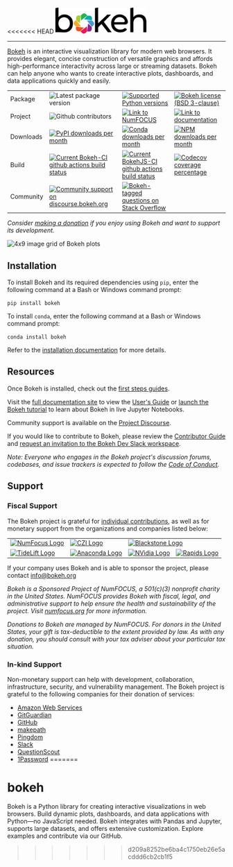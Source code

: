<<<<<<< HEAD
<picture>
  <source media="(prefers-color-scheme: dark)" srcset="https://raw.githubusercontent.com/bokeh/pm/main/assets/logos/SVG/bokeh-logo-white-text-no-padding.svg">
  <img src="https://raw.githubusercontent.com/bokeh/pm/main/assets/logos/SVG/bokeh-logo-black-text-no-padding.svg" alt="Bokeh logo -- text is white in dark theme and black in light theme" height=60/>
</picture>

----

[Bokeh](https://bokeh.org) is an interactive visualization library for modern web browsers. It provides elegant, concise construction of versatile graphics and affords high-performance interactivity across large or streaming datasets. Bokeh can help anyone who wants to create interactive plots, dashboards, and data applications quickly and easily.

<table>

<tr>

  <td>Package</td>

  <td>
    <img src="https://img.shields.io/pypi/v/bokeh?label=Version&color=ECD078&style=for-the-badge"
         alt="Latest package version" />
  </td>

  <td>
    <a href="https://docs.bokeh.org/en/latest/docs/first_steps/installation.html">
    <img src="https://img.shields.io/pypi/pyversions/bokeh?color=ECD078&style=for-the-badge"
         alt="Supported Python versions" />
    </a>
  </td>

  <td>
    <a href="https://github.com/bokeh/bokeh/blob/-/LICENSE.txt">
    <img src="https://img.shields.io/github/license/bokeh/bokeh.svg?color=ECD078&style=for-the-badge"
         alt="Bokeh license (BSD 3-clause)" />
    </a>
  </td>

</tr>

<tr>

  <td>Project</td>

  <td>
    <img src="https://img.shields.io/github/contributors-anon/bokeh/bokeh?color=ECD078&style=for-the-badge"
         alt="Github contributors" />
  </td>

  <td>
    <a href="https://numfocus.org">
    <img src="https://img.shields.io/badge/sponsor-numfocus-ECD078?style=for-the-badge"
         alt="Link to NumFOCUS" />
    </a>
  </td>

  <td>
    <a href="https://docs.bokeh.org/en/latest/">
    <img src="https://img.shields.io/badge/documentation-latest-ECD078?style=for-the-badge"
         alt="Link to documentation" />
    </a>
  </td>

</tr>

<tr>

  <td>Downloads</td>

  <td>
    <a href="https://docs.bokeh.org/en/latest/docs/first_steps/installation.html">
    <img src="https://img.shields.io/pypi/dm/bokeh?color=D98B43&label=pypi&logo=python&logoColor=yellow&style=for-the-badge"
         alt="PyPI downloads per month" />
    </a>
  </td>

  <td>
    <a href="https://docs.bokeh.org/en/latest/docs/first_steps/installation.html">
    <img src="https://img.shields.io/conda/d/conda-forge/bokeh?style=for-the-badge&logo=python&color=D98B43&logoColor=yellow"
         alt="Conda downloads per month" />
    </a>
  </td>

  <td>
    <a href="https://www.npmjs.com/package/@bokeh/bokehjs">
    <img src="https://img.shields.io/npm/dm/%40bokeh/bokehjs?style=for-the-badge&logo=npm&label=NPM&color=D98B43"
         alt="NPM downloads per month" />
    </a>
  </td>

</tr>

<tr>

  <td>Build</td>

  <td>
    <a href="https://github.com/bokeh/bokeh/actions">
    <img src="https://img.shields.io/github/actions/workflow/status/bokeh/bokeh/bokeh-ci.yml?label=Bokeh-CI&logo=github&style=for-the-badge"
         alt="Current Bokeh-CI github actions build status" />
    </a>
  </td>

  <td>
    <a href="https://github.com/bokeh/bokeh/actions">
    <img src="https://img.shields.io/github/actions/workflow/status/bokeh/bokeh/bokehjs-ci.yml?label=BokehJS-CI&logo=github&style=for-the-badge"
         alt="Current BokehJS-CI github actions build status" />
    </a>
  </td>

  <td>
    <a href="https://codecov.io/gh/bokeh/bokeh" >
    <img src="https://img.shields.io/codecov/c/github/bokeh/bokeh?logo=codecov&style=for-the-badge&token=bhEzGkDUaw"
         alt="Codecov coverage percentage" />
    </a>
  </td>

</tr>

<tr>

  <td>Community</td>

  <td>
    <a href="https://discourse.bokeh.org">
    <img src="https://img.shields.io/discourse/https/discourse.bokeh.org/posts.svg?color=blue&logo=discourse&style=for-the-badge"
         alt="Community support on discourse.bokeh.org" />
    </a>
  </td>

  <td>
    <a href="https://stackoverflow.com/questions/tagged/bokeh">
    <img src="https://img.shields.io/stackexchange/stackoverflow/t/%5Bbokeh%5D?style=for-the-badge&logo=stackoverflow&label=stackoverflow&color=blue"
         alt="Bokeh-tagged questions on Stack Overflow" />
     </a>
  </td>

</tr>


</table>

*Consider [making a donation](https://opencollective.com/bokeh) if you enjoy using Bokeh and want to support its development.*

![4x9 image grid of Bokeh plots](https://user-images.githubusercontent.com/1078448/190840954-dc243c99-9295-44de-88e9-fafd0f4f7f8a.jpg)

## Installation

To install Bokeh and its required dependencies using `pip`, enter the following command at a Bash or Windows command prompt:
```
pip install bokeh
```

To install `conda`, enter the following command at a Bash or Windows command prompt:

```
conda install bokeh
```

Refer to the [installation documentation](https://docs.bokeh.org/en/latest/docs/first_steps/installation.html) for more details.

## Resources

Once Bokeh is installed, check out the [first steps guides](https://docs.bokeh.org/en/latest/docs/first_steps.html#first-steps-guides).

Visit the [full documentation site](https://docs.bokeh.org) to view the [User's Guide](https://docs.bokeh.org/en/latest/docs/user_guide.html) or [launch the Bokeh tutorial](https://mybinder.org/v2/gh/bokeh/bokeh-notebooks/HEAD?labpath=index.ipynb) to learn about Bokeh in live Jupyter Notebooks.

Community support is available on the [Project Discourse](https://discourse.bokeh.org).

If you would like to contribute to Bokeh, please review the [Contributor Guide](https://docs.bokeh.org/en/latest/docs/dev_guide.html) and [request an invitation to the Bokeh Dev Slack workspace](https://slack-invite.bokeh.org/).

*Note: Everyone who engages in the Bokeh project's discussion forums, codebases, and issue trackers is expected to follow the [Code of Conduct](https://github.com/bokeh/bokeh/blob/branch-3.0/docs/CODE_OF_CONDUCT.md).*

## Support

### Fiscal Support

The Bokeh project is grateful for [individual contributions](https://opencollective.com/bokeh), as well as for monetary support from the organizations and companies listed below:

<table align="center">
<tr>

  <td>
    <a href="https://www.numfocus.org/">
    <img src="https://static.bokeh.org/sponsor/numfocus.svg"
         alt="NumFocus Logo" width="200"/>
    </a>
  </td>

  <td>
    <a href="https://chanzuckerberg.com/">
    <img src="https://static.bokeh.org/sponsor/czi.svg"
         alt="CZI Logo" width="200"/>
    </a>
  </td>

  <td colspan="2">
    <a href="https://www.blackstone.com/the-firm/">
    <img src="https://static.bokeh.org/sponsor/blackstone.png"
         alt="Blackstone Logo" width="400"/>
    </a>
  </td>

 </tr>
 <tr>

  <td>
    <a href="https://tidelift.com/">
    <img src="https://static.bokeh.org/sponsor/tidelift.svg"
         alt="TideLift Logo" width="200"/>
    </a>
  </td>

  <td>
    <a href="https://www.anaconda.com/">
    <img src="https://static.bokeh.org/sponsor/anaconda.png"
         alt="Anaconda Logo" width="200"/>
    </a>
  </td>

  <td>
    <a href="https://www.nvidia.com">
    <img src="https://static.bokeh.org/sponsor/nvidia.png"
         alt="NVidia Logo" width="200"/>
    </a>
  </td>

  <td>
    <a href="https://developer.nvidia.com/rapids">
    <img src="https://static.bokeh.org/sponsor/rapids.png"
         alt="Rapids Logo" width="200"/>
    </a>
  </td>

</tr>
</table>

If your company uses Bokeh and is able to sponsor the project, please contact <a href="info@bokeh.org">info@bokeh.org</a>

*Bokeh is a Sponsored Project of NumFOCUS, a 501(c)(3) nonprofit charity in the United States. NumFOCUS provides Bokeh with fiscal, legal, and administrative support to help ensure the health and sustainability of the project. Visit [numfocus.org](https://numfocus.org) for more information.*

*Donations to Bokeh are managed by NumFOCUS. For donors in the United States, your gift is tax-deductible to the extent provided by law. As with any donation, you should consult with your tax adviser about your particular tax situation.*

### In-kind Support

Non-monetary support can help with development, collaboration, infrastructure, security, and vulnerability management. The Bokeh project is grateful to the following companies for their donation of services:

* [Amazon Web Services](https://aws.amazon.com/)
* [GitGuardian](https://gitguardian.com/)
* [GitHub](https://github.com/)
* [makepath](https://makepath.com/)
* [Pingdom](https://www.pingdom.com/website-monitoring)
* [Slack](https://slack.com)
* [QuestionScout](https://www.questionscout.com/)
* [1Password](https://1password.com/)
=======
# bokeh
Bokeh is a Python library for creating interactive visualizations in web browsers. Build dynamic plots, dashboards, and data applications with Python—no JavaScript needed. Bokeh integrates with Pandas and Jupyter, supports large datasets, and offers extensive customization. Explore examples and contribute via our GitHub.
>>>>>>> d209a8252be6ba4c1750eb26e5acddd6cb2cb1f5
